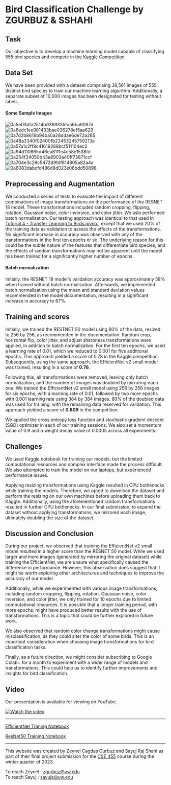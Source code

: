 # Bird Classification Challenge by ZGURBUZ & SSHAHI

## Task

Our objective is to develop a machine learning model capable of classifying 555 bird species and compete in [the Kaggle Competition](https://www.kaggle.com/competitions/birds23wi "Birds Birds Birds Are they real?")

## Data Set

We have been provided with a dataset comprising 38,561 images of 555 distinct bird species to train our machine learning algorithm. Additionally, a separate subset of 10,000 images has been designated for testing without labels.

#### Some Sample Images

![0a5e03dfa2514b9389335fa56ba6097d](https://user-images.githubusercontent.com/45305014/224865729-f1428d67-df56-4164-9587-afdc6529c6bf.jpg)
![0a6edc1ee981433bae036278ef5aa629](https://user-images.githubusercontent.com/45305014/224865734-a3b0117f-5cc7-4db1-bb53-944e97307460.jpg)
![0a7d2b8616b94ba0a28ddae6de72a285](https://user-images.githubusercontent.com/45305014/224865736-30a652ad-0083-4e61-8758-06a1d74b1245.jpg)
![0a48a3340f02400fb23453245759213a](https://user-images.githubusercontent.com/45305014/224865737-ca96bbbd-f7d7-4e85-945d-d632047f4af5.jpg)
![0a57a1c2ff8c41619288bcf511104ec2](https://user-images.githubusercontent.com/45305014/224865738-d2cc6b93-795e-4749-b28e-4e3ba28b17cc.jpg)
![0a94d110865d46ea8111e4c58e1538fd](https://user-images.githubusercontent.com/45305014/224865741-81e46049-0f4d-4b25-86b2-42fe15922b47.jpg)
![0a254f34050b43a8903a40ff73871ccf](https://user-images.githubusercontent.com/45305014/224865744-cc84629c-50ff-4ef1-84d2-406c05e564d7.jpg)
![0a704e3c28c5472d9fdf814805a82a4a](https://user-images.githubusercontent.com/45305014/224865745-a705411e-f3ab-4c31-825c-44fb7b5e7bc0.jpg)
![0a6083dabcfd486d8d023e06bdd50898](https://user-images.githubusercontent.com/45305014/224865747-cee967ae-ccf0-40cb-9700-5f24ea4efc2d.jpg)

## Preprocessing and Augmentation

We conducted a series of tests to evaluate the impact of different combinations of image transformations on the performance of the RESNET 18 model. These transformations included random cropping, flipping, rotation, Gaussian noise, color inversion, and color jitter. We aslo performed batch normalization. Our testing approach was identical to that used in [Tutorial 4 - Transfer Learning to Birds.ipynb.](https://colab.research.google.com/drive/1kHo8VT-onDxbtS3FM77VImG35h_K_Lav?usp=sharing), except that we used 20% of the training data as validation to assess the effects of the transformations. No significant increase in accuracy was observed with any of the transformations in the first ten epochs or so. The underlying reason for this could be the subtle nature of the features that differentiate bird species, and the effects of random transformations may not be apparent until the model has been trained for a significantly higher number of epochs.

#### Batch normalization

Initially, the RESNET 18 model's validation accuracy was approximately 58% when trained without batch normalization. Afterwards, we implemented batch normalization using the mean and standard deviation values recommended in the model documentation, resulting in a significant increase in accuracy to 67%.


## Training and scores

Initially, we trained the RESTNET 50 model using 80% of the data, resized to 256 by 256, as recommended in the documentation. Random crop, horizontal flip, color jitter, and adjust sharpness transformations were applied, in addition to batch normalization. For the first ten epochs, we used a learning rate of 0.01, which we reduced to 0.001 for five additional epochs. This approach yielded a score of 0.78 in the Kaggle competition. Subsequently, using the same approach, the EfficientNet v2 small model was trained, resulting in a score of **0.76**.

Following this, all transformations were removed, leaving only batch normalization, and the number of images was doubled by mirroring each one. We trained the EfficientNet v2 small model using 256 by 256 images for six epochs, with a learning rate of 0.01, followed by two more epochs with 0.001 learning rate using 384 by 384 images. 80% of the doubled data was used for training, with the remaining data reserved for validation. This approach yielded a score of **0.809** in the competition.

We applied the cross entropy loss function and stochastic gradient descent (SGD) optimizer in each of our training sessions. We also set a momentum value of 0.9 and a weight decay value of 0.0005 across all experiments.

## Challenges

We used Kaggle notebook for training our models, but the limited computational resources and complex interface made the process difficult. We also attempted to train the model on our laptops, but experienced performance issues.

Applying resizing transformations using Kaggle resulted in CPU bottlenecks while training the models. Therefore, we opted to download the dataset and perform the resizing on our own machines before uploading them back to Kaggle. Additionally, using the aforementioned random transformations resulted in further CPU bottlenecks. In our final submission, to expand the dataset without applying transformations, we mirrored each image, ultimately doubling the size of the dataset.


## Discussion and Conclusion

During our project, we observed that training the EfficientNet v2 small model resulted in a higher score than the RESNET 50 model. While we used larger and more images (generated by mirroring the original dataset) while training the EfficientNet, we are unsure what specifically caused the difference in performance. However, this observation does suggest that it might be worth exploring other architectures and techniques to improve the accuracy of our model.

Additionally, while we experimented with various image transformations, including random cropping, flipping, rotation, Gaussian noise, color inversion, and color jitter, we only trained for 10 epochs due to limited computational resources. It is possible that a longer training period, with more epochs, might have produced better results with the use of transformations. This is a topic that could be further explored in future work.

We also observed that random color change transformations might cause misclassification, as they could alter the color of some birds. This is an important consideration when choosing image transformations for bird classification tasks.

Finally, as a future direction, we might consider subscribing to Google Colab+ for a month to experiment with a wider range of models and transformations. This could help us to identify further improvements and insights for bird classification.

## Video

Our presentation is available for viewing on YouTube.

[![Watch the video](https://img.youtube.com/vi/jawDqYXGBr8/maxresdefault.jpg)](https://youtu.be/jawDqYXGBr8)

---

[EfficientNet Traning Notebook](https://www.kaggle.com/code/zeynelgurbuz/zeynel-efficientnet-v2)

[ResNet50 Training Notebook ](https://www.kaggle.com/code/sayujshahi/seventy8accuracy)

----

This website was created by Zeynel Cagdas Gurbuz and Sayuj Raj Shahi as part of their final project submission for the
[CSE 455](https://courses.cs.washington.edu/courses/cse455/23wi/ "The Ancient Secrets of Computer Vision")  course during the winter quarter of 2023.

To reach Zeynel : [zgurbuz@uw.edu](mailto:zgurbuz@uw.edu)  
To reach Sayuj : [sayujs@uw.edu](mailto:sayujs@uw.edu)
